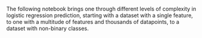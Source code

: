 The following notebook brings one through different levels of complexity in logistic regression prediction, starting with a dataset with a single feature, 
to one with a multitude of features and thousands of datapoints, to a dataset with non-binary classes.

